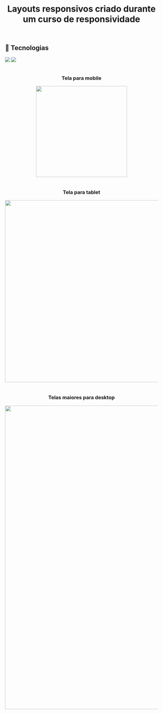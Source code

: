 <h1 align="center">Layouts responsivos criado durante um curso de responsividade</h1>

<br>

## 🚀 Tecnologias
<div>
  <img src="https://img.shields.io/badge/HTML-239120?style=for-the-badge&logo=html5&logoColor=white">
  <img src="https://img.shields.io/badge/CSS-239120?&style=for-the-badge&logo=css3&logoColor=white">
</div>

<!-- ## Tecnologias utilizadas no projeto
* HTML
* CSS -->
<br>


<h3 align="center">Tela para mobile</h3>
<div align="center">
  <img src="https://github.com/DeangellesES/site_de_uma_desenvolvedora_de_aplicativos-CSS-HTML/blob/main/layout%20mobile.png" width="300">
</div>
<br>
<h3 align="center">Tela para tablet</h3>
<div align="center">
  <img src="https://github.com/DeangellesES/site_de_uma_desenvolvedora_de_aplicativos-CSS-HTML/blob/main/layout%20mobile.png" width="600">
</div>
<br>
<h3 align="center">Telas maiores para desktop</h3>
<div align="center">
  <img src="https://github.com/DeangellesES/site_de_uma_desenvolvedora_de_aplicativos-CSS-HTML/blob/main/layout%20desktop.png" width="1000">
</div>
